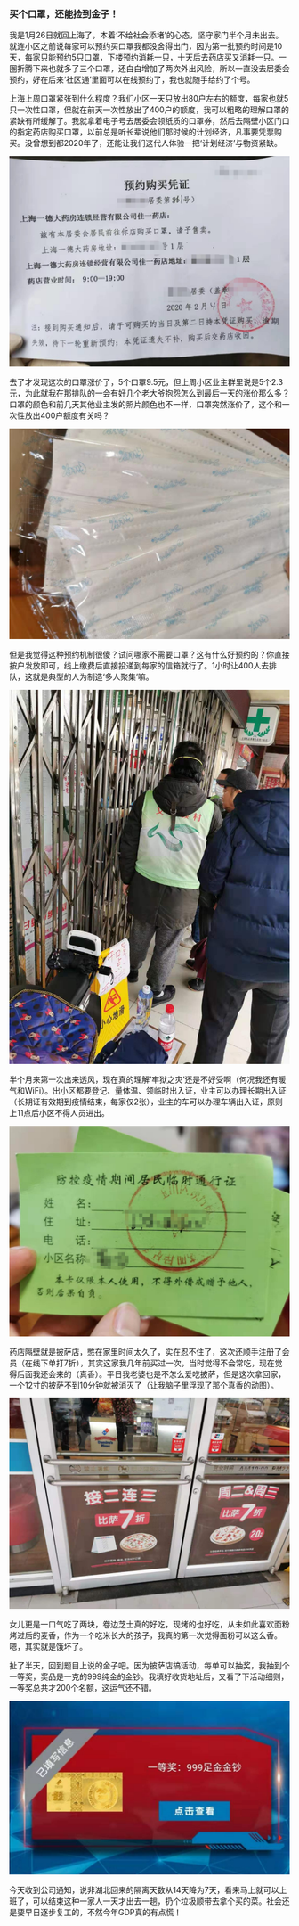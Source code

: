 ### 买个口罩，还能捡到金子！

我是1月26日就回上海了，本着‘不给社会添堵’的心态，坚守家门半个月未出去。就连小区之前说每家可以预约买口罩我都没舍得出门，因为第一批预约时间是10天，每家只能预约5只口罩，下楼预约消耗一只，十天后去药店买又消耗一只。一圈折腾下来也就多了三个口罩，还白白增加了两次外出风险，所以一直没去居委会预约，好在后来‘社区通’里面可以在线预约了，我也就随手给约了个号。

上海上周口罩紧张到什么程度？我们小区一天只放出80户左右的额度，每家也就5只一次性口罩，但就在前天一次性放出了400户的额度，我可以粗略的理解口罩的紧缺有所缓解了。我就拿着电子号去居委会领纸质的口罩券，然后去隔壁小区门口的指定药店购买口罩，以前总是听长辈说他们那时候的计划经济，凡事要凭票购买。没曾想到都2020年了，还能让我们这代人体验一把‘计划经济’与物资紧缺。

![口罩票](../img/buy-mask-7.jpg)

去了才发现这次的口罩涨价了，5个口罩9.5元，但上周小区业主群里说是5个2.3元，为此就我在那排队的一会有好几个老大爷抱怨怎么到最后一天的涨价那么多？口罩的颜色和前几天其他业主发的照片颜色也不一样，口罩突然涨价了，这个和一次性放出400户额度有关吗？

![口罩](../img/buy-mask-2.jpg)

但是我觉得这种预约机制很傻？试问哪家不需要口罩？这有什么好预约的？你直接按户发放即可，线上缴费后直接投递到每家的信箱就行了。1小时让400人去排队，这就是典型的人为制造‘多人聚集’嘛。

![排队](../img/buy-mask-5.jpg)

半个月来第一次出来透风，现在真的理解‘牢狱之灾’还是不好受啊（何况我还有暖气和WiFi）。出小区都要登记、量体温、领临时出入证，业主可以办理长期出入证（长期证有效期到疫情结束，每家仅2张），业主的车可以办理车辆出入证，原则上11点后小区不得人员进出。

![出入证](../img/buy-mask-6.jpg)

药店隔壁就是披萨店，憋在家里时间太久了，实在忍不住了，这次还顺手注册了会员（在线下单打7折），其实这家我几年前买过一次，当时觉得不会常吃，现在觉得后面我还会来的（真香）。平日我老婆也是不怎么爱吃披萨，但是这次拿回家，一个12寸的披萨不到10分钟就被消灭了（让我脑子里浮现了那个真香的动图）。

![披萨店](../img/buy-mask-3.jpg)

女儿更是一口气吃了两块，卷边芝士真的好吃，现烤的也好吃，从未如此喜欢面粉烤过后的麦香，作为一个吃米长大的孩子，我真的第一次觉得面粉可以这么香。嗯，其实就是饿坏了。

扯了半天，回到题目上说的金子吧。因为披萨店搞活动，每单可以抽奖，我抽到个一等奖，奖品是一克的999纯金的金钞。我填好收货地址后，又看了下活动细则，一等奖总共才200个名额，这运气还不错。

![金钞](../img/buy-mask-1.jpg)

今天收到公司通知，说非湖北回来的隔离天数从14天降为7天，看来马上就可以上班了，可以结束这种一家人一天才出去一趟，扔个垃圾顺带去拿个买的菜。社会还是要早日逐步复工的，不然今年GDP真的有点慌！

